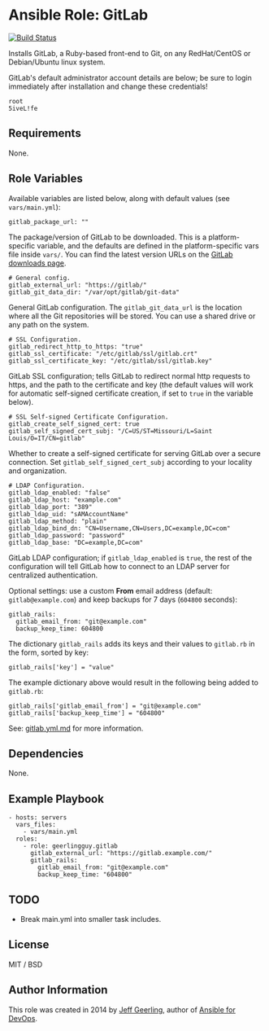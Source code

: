 # Ansible Role: GitLab

[![Build Status](https://travis-ci.org/geerlingguy/ansible-role-gitlab.svg?branch=master)](https://travis-ci.org/geerlingguy/ansible-role-gitlab)

Installs GitLab, a Ruby-based front-end to Git, on any RedHat/CentOS or Debian/Ubuntu linux system.

GitLab's default administrator account details are below; be sure to login immediately after installation and change these credentials!

    root
    5iveL!fe

## Requirements

None.

## Role Variables

Available variables are listed below, along with default values (see `vars/main.yml`):

    gitlab_package_url: ""

The package/version of GitLab to be downloaded. This is a platform-specific variable, and the defaults are defined in the platform-specific vars file inside `vars/`. You can find the latest version URLs on the [GitLab downloads page](https://www.gitlab.com/downloads/).

    # General config.
    gitlab_external_url: "https://gitlab/"
    gitlab_git_data_dir: "/var/opt/gitlab/git-data"

General GitLab configuration. The `gitlab_git_data_url` is the location where all the Git repositories will be stored. You can use a shared drive or any path on the system.

    # SSL Configuration.
    gitlab_redirect_http_to_https: "true"
    gitlab_ssl_certificate: "/etc/gitlab/ssl/gitlab.crt"
    gitlab_ssl_certificate_key: "/etc/gitlab/ssl/gitlab.key"

GitLab SSL configuration; tells GitLab to redirect normal http requests to https, and the path to the certificate and key (the default values will work for automatic self-signed certificate creation, if set to `true` in the variable below).

    # SSL Self-signed Certificate Configuration.
    gitlab_create_self_signed_cert: true
    gitlab_self_signed_cert_subj: "/C=US/ST=Missouri/L=Saint Louis/O=IT/CN=gitlab"

Whether to create a self-signed certificate for serving GitLab over a secure connection. Set `gitlab_self_signed_cert_subj` according to your locality and organization.

    # LDAP Configuration.
    gitlab_ldap_enabled: "false"
    gitlab_ldap_host: "example.com"
    gitlab_ldap_port: "389"
    gitlab_ldap_uid: "sAMAccountName"
    gitlab_ldap_method: "plain"
    gitlab_ldap_bind_dn: "CN=Username,CN=Users,DC=example,DC=com"
    gitlab_ldap_password: "password"
    gitlab_ldap_base: "DC=example,DC=com"

GitLab LDAP configuration; if `gitlab_ldap_enabled` is `true`, the rest of the configuration will tell GitLab how to connect to an LDAP server for centralized authentication.

Optional settings: use a custom **From** email address (default: `gitlab@example.com`) and keep backups for 7 days (`604800` seconds):

    gitlab_rails:
      gitlab_email_from: "git@example.com"
      backup_keep_time: 604800

The dictionary `gitlab_rails` adds its keys and their values to `gitlab.rb` in the form, sorted by key:

    gitlab_rails['key'] = "value"

The example dictionary above would result in the following being added to `gitlab.rb`:

    gitlab_rails['gitlab_email_from'] = "git@example.com"
    gitlab_rails['backup_keep_time'] = "604800"

See: [gitlab.yml.md](https://gitlab.com/gitlab-org/omnibus-gitlab/blob/629def0a7a26e7c2326566f0758d4a27857b52a3/doc/settings/gitlab.yml.md) for more information.

## Dependencies

None.

## Example Playbook

    - hosts: servers
      vars_files:
        - vars/main.yml
      roles:
        - role: geerlingguy.gitlab
          gitlab_external_url: "https://gitlab.example.com/"
          gitlab_rails:
            gitlab_email_from: "git@example.com"
            backup_keep_time: "604800"


## TODO

  - Break main.yml into smaller task includes.

## License

MIT / BSD

## Author Information

This role was created in 2014 by [Jeff Geerling](http://jeffgeerling.com/), author of [Ansible for DevOps](http://ansiblefordevops.com/).
